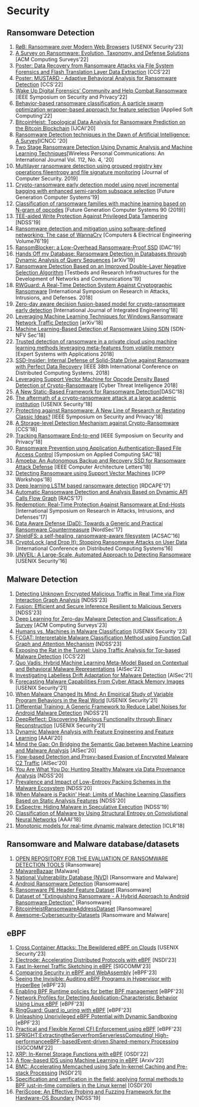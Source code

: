 # Security

## Ransomware Detection
1. [RøB: Ransomware over Modern Web Browsers](https://www.usenix.org/system/files/usenixsecurity23-oz.pdf) [USENIX Security'23]
2. [A Survey on Ransomware: Evolution, Taxonomy, and Defense Solutions](https://dl.acm.org/doi/full/10.1145/3514229) [ACM Computing Surveys'22]
3. [Poster: Data Recovery from Ransomware Attacks via File System Forensics and Flash Translation Layer Data Extraction](https://dl.acm.org/doi/10.1145/3548606.3563538) [CCS'22]
4. [Poster: MUSTARD - Adaptive Behavioral Analysis for Ransomware Detection](https://dl.acm.org/doi/abs/10.1145/3548606.3563529) [CCS'22]
5. [Wake Up Digital Forensics’ Community and Help Combat Ransomware](https://ieeexplore.ieee.org/document/9682529) [IEEE Symposium on Security and Privacy'22]
6. [Behavior-based ransomware classification: A particle swarm optimization wrapper-based approach for feature selection](https://www.sciencedirect.com/science/article/pii/S1568494622001867) [Applied Soft Computing'22]
7. [BitcoinHeist: Topological Data Analysis for Ransomware Prediction on the Bitcoin Blockchain](https://dl.acm.org/doi/10.5555/3491440.3492052) [IJCAI'20]
8. [Ransomware Detection techniques in the Dawn of Artificial Intelligence: A Survey](https://dl.acm.org/doi/fullHtml/10.1145/3447654.3447659)[ICNCC '20]
9. [Two Stage Ransomware Detection Using Dynamic Analysis and Machine Learning Techniques](https://doi.org/10.1007/s11277-020-07166-9)[Wireless Personal Communications: An International Journal Vol. 112, No. 4, '20]
10. [Multilayer ransomware detection using grouped registry key operations,fileentropy and file signature monitoring](https://streamscan.ai/files/common/STREAMSCAN-ELSEVIER.pdf) [Journal of Computer Security. 2019]
11. [Crypto-ransomware early detection model using novel incremental bagging with enhanced semi-random subspace selection](https://dl.acm.org/doi/10.1016/j.future.2019.06.005) [Future Generation Computer Systems'19]
12. [Classification of ransomware families with machine learning based on N-gram of opcodes](https://www.sciencedirect.com/science/article/pii/S0167739X18307325) [Future Generation Computer Systems 90 (2019)]
13. [TEE-aided Write Protection Against Privileged Data Tampering](https://www.ndss-symposium.org/ndss-paper/tee-aided-write-protection-against-privileged-data-tampering/) [NDSS'19]
14. [Ransomware detection and mitigation using software-defined networking: The case of WannaCry](https://www.sciencedirect.com/science/article/pii/S0045790618323164) [Computers & Electrical Engineering Volume76'19]
15. [RansomBlocker: a Low-Overhead Ransomware-Proof SSD](https://dl.acm.org/doi/abs/10.1145/3316781.3317889) [DAC'19]
16. [Hands Off my Database: Ransomware Detection in Databases through Dynamic Analysis of Query Sequences](https://arxiv.org/abs/1907.06775) [arXiv'19]
17. [Ransomware Detection Based on an Improved Double-Layer Negative Selection Algorithm](https://link.springer.com/chapter/10.1007/978-3-030-43215-7_4) [Testbeds and Research Infrastructures for the Development of Networks and Communications'19]
18. [RWGuard: A Real-Time Detection System Against Cryptographic Ransomware](https://link.springer.com/chapter/10.1007/978-3-030-00470-5_6) [International Symposium on Research in Attacks, Intrusions, and Defenses. 2018]
19. [Zero-day aware decision fusion-based model for crypto-ransomware early detection](https://www.semanticscholar.org/paper/Zero-Day-Aware-Decision-Fusion-Based-Model-for-Al-rimy-Maarof/e00bed86183aa6fb256fdc2a0a29e52e26ba84a3) [International Journal of Integrated Engineering'18]
20. [Leveraging Machine Learning Techniques for Windows Ransomware Network Traffic Detection](https://arxiv.org/pdf/1807.10440.pdf) [arXiv'18]
21. [Machine Learning-Based Detection of Ransomware Using SDN](https://dl.acm.org/doi/10.1145/3180465.3180467) [SDN-NFV Sec'18]
22. [Trusted detection of ransomware in a private cloud using machine learning methods leveraging meta-features from volatile memory](https://www.sciencedirect.com/science/article/pii/S0957417418301283?via%3Dihub) [Expert Systems with Applications 2018]
23. [SSD-Insider: Internal Defense of Solid-State Drive against Ransomware with Perfect Data Recovery](https://ieeexplore.ieee.org/document/84163520) [IEEE 38th International Conference on Distributed Computing Systems. 2018]
24. [Leveraging Support Vector Machine for Opcode Density Based Detection of Crypto-Ransomware](https://link.springer.com/chapter/10.1007/978-3-319-73951-9_6) [Cyber Threat Intelligence 2018]
25. [A New Static-Based Framework for Ransomware Detection](https://ieeexplore.ieee.org/document/8511967)[DASC'18]
26. [The aftermath of a crypto-ransomware attack at a large academic institution](https://www.usenix.org/system/files/conference/usenixsecurity18/sec18-zhang-kennedy.pdf) [USENIX Security'18]
27. [Protecting against Ransomware: A New Line of Research or Restating Classic Ideas?](https://ieeexplore.ieee.org/document/8395120) [IEEE Symposium on Security and Privacy'18]
28. [A Storage-level Detection Mechanism against Crypto-Ransomware](https://dl.acm.org/doi/10.1145/3243734.3278491) [CCS'18]
29. [Tracking Ransomware End-to-end](https://ieeexplore.ieee.org/document/8418627) [IEEE Symposium on Security and Privacy'18]
30. [Ransomware Prevention usng Application Authentication-Based File Access Control](https://dl.acm.org/doi/pdf/10.1145/3167132.3167304) [Symposium on Applied Computing SAC'18]
31. [Amoeba: An Autonomous Backup and Recovery SSD for Ransomware Attack Defense](https://ieeexplore.ieee.org/document/8550727) [IEEE Computer Architecture Letters’18]
32. [Detecting Ransomware using Support Vector Machines](https://dl.acm.org/doi/pdf/10.1145/3229710.3229726) [ICPP Workshops'18]
33. [Deep learning LSTM based ransomware detection](https://ieeexplore.ieee.org/document/8358312) [RDCAPE'17]
34. [Automatic Ransomware Detection and Analysis Based on Dynamic API Calls Flow Graph](https://dl.acm.org/doi/10.1145/3129676.3129704) [RACS'17]
35. [Redemption: Real-Time Protection Against Ransomware at End-Hosts](https://link.springer.com/chapter/10.1007/978-3-319-66332-6_5) [International Symposium on Research in Attacks, Intrusions, and Defenses'17]
36. [Data Aware Defense (DaD): Towards a Generic and Practical Ransomware Countermeasure](https://link.springer.com/chapter/10.1007/978-3-319-70290-2_12) [NordSec'17]
37. [ShieldFS: a self-healing, ransomware-aware filesystem](https://dl.acm.org/doi/10.1145/2991079.2991110) [ACSAC'16]
38. [CryptoLock (and Drop It): Stopping Ransomware Attacks on User Data](https://ieeexplore.ieee.org/document/7536529) [International Conference on Distributed Computing Systems’16]
39. [UNVEIL: A Large-Scale, Automated Approach to Detecting Ransomware](https://www.usenix.org/system/files/conference/usenixsecurity16/sec16_paper_kharraz.pdf) [USENIX Security'16]

## Malware Detection
1. [Detecting Unknown Encrypted Malicious Traffic in Real Time via Flow Interaction Graph Analysis](https://www.ndss-symposium.org/ndss-paper/detecting-unknown-encrypted-malicious-traffic-in-real-time-via-flow-interaction-graph-analysis/) [NDSS'23]
2. [Fusion: Efficient and Secure Inference Resilient to Malicious Servers](https://www.ndss-symposium.org/ndss-paper/fusion-efficient-and-secure-inference-resilient-to-malicious-servers/) [NDSS'23]
3. [Deep Learning for Zero-day Malware Detection and Classification: A Survey](https://dl.acm.org/doi/10.1145/3605775) [ACM Computing Surveys'23]
4. [Humans vs. Machines in Malware Classification](https://www.usenix.org/conference/usenixsecurity23/presentation/aonzo) [USENIX Security '23]
5. [FCGAT: Interpretable Malware Classification Method using Function Call Graph and Attention Mechanism](https://www.ndss-symposium.org/ndss-paper/auto-draft-396/) [NDSS'23]
6. [Exposing the Rat in the Tunnel: Using Traffic Analysis for Tor-based Malware Detection](https://dl.acm.org/doi/10.1145/3548606.3560604) [CCS'22]
7. [Quo Vadis: Hybrid Machine Learning Meta-Model Based on Contextual and Behavioral Malware Representations](https://dl.acm.org/doi/10.1145/3560830.3563726) [AISec'22]
8. [Investigating Labelless Drift Adaptation for Malware Detection](https://dl.acm.org/doi/10.1145/3474369.3486873) [AISec'21]
9. [Forecasting Malware Capabilities From Cyber Attack Memory Images](https://www.usenix.org/conference/usenixsecurity21/presentation/alrawi-forecasting) [USENIX Security'21]
10. [When Malware Changed Its Mind: An Empirical Study of Variable Program Behaviors in the Real World](https://www.usenix.org/conference/usenixsecurity21/presentation/avllazagaj) [USENIX Security'21]
11. [Differential Training: A Generic Framework to Reduce Label Noises for Android Malware Detection](https://www.ndss-symposium.org/ndss-paper/differential-training-a-generic-framework-to-reduce-label-noises-for-android-malware-detection/) [NDSS'21]
12. [DeepReflect: Discovering Malicious Functionality through Binary Reconstruction](https://www.usenix.org/system/files/sec21-downing.pdf) [USENIX Security'21]
13. [Dynamic Malware Analysis with Feature Engineering and Feature Learning](https://ojs.aaai.org/index.php/AAAI/article/view/5474) [AAAI'20]
14. [Mind the Gap: On Bridging the Semantic Gap between Machine Learning and Malware Analysis](https://dl.acm.org/doi/10.1145/3411508.3421373) [AISec'20]
15. [Flow-based Detection and Proxy-based Evasion of Encrypted Malware C2 Traffic](https://dl.acm.org/doi/10.1145/3411508.3421379) [AISec'20]
16. [You Are What You Do: Hunting Stealthy Malware via Data Provenance Analysis](https://www.ndss-symposium.org/ndss-paper/you-are-what-you-do-hunting-stealthy-malware-via-data-provenance-analysis/) [NDSS'20]
17. [Prevalence and Impact of Low-Entropy Packing Schemes in the Malware Ecosystem](https://www.ndss-symposium.org/ndss-paper/prevalence-and-impact-of-low-entropy-packing-schemes-in-the-malware-ecosystem/) [NDSS'20]
18. [When Malware is Packin' Heat; Limits of Machine Learning Classifiers Based on Static Analysis Features](https://www.ndss-symposium.org/ndss-paper/when-malware-is-packin-heat-limits-of-machine-learning-classifiers-based-on-static-analysis-features/) [NDSS'20]
19. [ExSpectre: Hiding Malware in Speculative Execution](https://www.ndss-symposium.org/ndss-paper/exspectre-hiding-malware-in-speculative-execution/) [NDSS'19]
20. [Classification of Malware by Using Structural Entropy on Convolutional Neural Networks](https://aaai.org/papers/11409-classification-of-malware-by-using-structural-entropy-on-convolutional-neural-networks/) [AAAI'18]
21. [Monotonic models for real-time dynamic malware detection](https://openreview.net/forum?id=rkjatuyvM) [ICLR'18]

## Ransomware and Malware database/datasets
1. [OPEN REPOSITORY FOR THE EVALUATION OF RANSOMWARE DETECTION TOOLS](https://ieee-dataport.org/open-access/open-repository-evaluation-ransomware-detection-tools) [Ransomware]
2. [MalwareBazaar](https://bazaar.abuse.ch/) [Malware]
3. [National Vulnerability Database (NVD)](https://nvd.nist.gov/) [Ransomware and Malware]
4. [Android Ransomware Detection](https://www.kaggle.com/datasets/subhajournal/android-ransomware-detection) [Ransomware]
5. [Ransomware PE Header Feature Dataset](https://data.mendeley.com/datasets/p3v94dft2y/2) [Ransomware]
6. [Dataset of "Extinguishing Ransomware - A Hybrid Approach to Android Ransomware Detection"](https://zenodo.org/records/1420449) [Ransomware]
7. [BitcoinHeistRansomwareAddressDataset](https://archive.ics.uci.edu/dataset/526/bitcoinheistransomwareaddressdataset) [Ransomware]
8. [Awesome-Cybersecurity-Datasets](https://github.com/shramos/Awesome-Cybersecurity-Datasets#network-traffic) [Ransomware and Malware]
   

## eBPF
1. [Cross Container Attacks: The Bewildered eBPF on Clouds](https://www.usenix.org/system/files/usenixsecurity23-he.pdf) [USENIX Security'23]
2. [Electrode: Accelerating Distributed Protocols with eBPF](https://www.usenix.org/system/files/nsdi23-zhou.pdf) [NSDI'23]
3. [Fast In-kernel Traffic Sketching in eBPF](https://dl.acm.org/doi/abs/10.1145/3594255.3594256) [SIGCOMM'23]
4. [Comparing Security in eBPF and WebAssembly](https://dl.acm.org/doi/abs/10.1145/3609021.3609306) [eBPF'23]
5. [Seeing the Invisible: Auditing eBPF Programs in Hypervisor with HyperBee](https://dl.acm.org/doi/abs/10.1145/3609021.3609305) [eBPF'23]
6. [Enabling BPF Runtime policies for better BPF management](https://dl.acm.org/doi/abs/10.1145/3609021.3609297) [eBPF'23]
7. [Network Profiles for Detecting Application-Characteristic Behavior Using Linux eBPF](https://dl.acm.org/doi/10.1145/3609021.3609294) [eBPF'23]
8. [RingGuard: Guard io_uring with eBPF](https://dl.acm.org/doi/abs/10.1145/3609021.3609304) [eBPF'23]
9. [Unleashing Unprivileged eBPF Potential with Dynamic Sandboxing](https://dl.acm.org/doi/abs/10.1145/3609021.3609301?mi=kmkrjy&af=R&AllField=network&SponsorAcronymRaw=sigcomm&content=standard&sortBy=EpubDate_desc&target=default) [eBPF'23]
10. [Practical and Flexible Kernel CFI Enforcement using eBPF](https://dl.acm.org/doi/abs/10.1145/3609021.3609293) [eBPF'23]
11. [SPRIGHT:ExtractingtheServerfromServerlessComputing! High-performanceeBPF-basedEvent-driven,Shared-memory Processing](https://dl.acm.org/doi/abs/10.1145/3544216.3544259) [SIGCOMM'22]
12. [XRP: In-Kernel Storage Functions with eBPF](https://www.usenix.org/conference/osdi22/presentation/zhong) [OSDI'22]
13. [A flow-based IDS using Machine Learning in eBPF](https://arxiv.org/abs/2102.09980) [Arxiv'22]
14. [BMC: Accelerating Memcached using Safe In-kernel Caching and Pre-stack Processing](https://www.usenix.org/conference/nsdi21/presentation/ghigoff) [NSDI'21]
15. [Specification and verification in the field: applying formal methods to BPF just-in-time compilers in the Linux kernel](https://dl.acm.org/doi/abs/10.5555/3488766.3488769) [OSDI'20]
16. [PeriScope: An Effective Probing and Fuzzing Framework for the Hardware-OS Boundary](https://www.ndss-symposium.org/wp-content/uploads/2019/02/ndss2019_04A-1_Song_paper.pdf) [NDSS'19]
